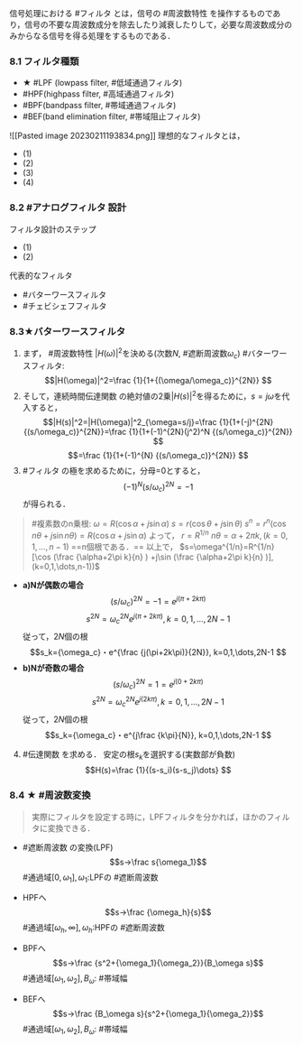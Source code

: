 信号処理における #フィルタ とは，信号の #周波数特性 を操作するものであり，信号の不要な周波数成分を除去したり減衰したりして，必要な周波数成分のみからなる信号を得る処理をするものである．
### 8.1 フィルタ種類
   - ★ #LPF (lowpass filter, #低域通過フィルタ)
   - #HPF(highpass filter, #高域通過フィルタ)
   - #BPF(bandpass filter, #帯域通過フィルタ)
   - #BEF(band elimination filter, #帯域阻止フィルタ)

![[Pasted image 20230211193834.png]]
理想的なフィルタとは，
- (1)
- (2)
- (3)
- (4)

### 8.2 #アナログフィルタ 設計
フィルタ設計のステップ
- (1)
- (2)

代表的なフィルタ
- #バターワースフィルタ
- #チェビシェフフィルタ
### 8.3★バターワースフィルタ
1) まず， #周波数特性 $|H(\omega)|^2$を決める(次数$N$, #遮断周波数$\omega_c$)
#バターワースフィルタ:
$$|H(\omega)|^2=\frac {1}{1+{(\omega/\omega_c)}^{2N}}
$$
2) そして，連続時間伝達関数 の絶対値の2乗$|H(s)|^2$を得るために，$s=j\omega$を代入すると，
$$|H(s)|^2=|H(\omega)|^2_{\omega=s/j}=\frac {1}{1+(-j)^{2N} {(s/\omega_c)}^{2N}}=\frac {1}{1+(-1)^{2N}(j^2)^N {(s/\omega_c)}^{2N}}
$$
$$=\frac {1}{1+(-1)^{N} {(s/\omega_c)}^{2N}}
$$
3) #フィルタ の極を求めるために，分母=0とすると，
$$(-1)^{N} {(s/\omega_c)}^{2N}=-1
$$
が得られる．
> #複素数のn乗根:
>$\omega=R(\cos\alpha+j\sin\alpha)$
>$s=r(\cos\theta+j\sin\theta)$
>$s^n=r^n(\cos{n\theta}+j\sin{n\theta})=R(\cos\alpha+j\sin\alpha)$
>よって，
>$r=R^{1/n}$
>$n\theta=\alpha+2\pi k, (k=0,1,\dots,n-1)$
>==n個根である．== 
>以上で，
>$s=\omega^{1/n}=R^{1/n} [\cos (\frac  {\alpha+2\pi k}{n} )  +j\sin (\frac  {\alpha+2\pi k}{n} )], (k=0,1,\dots,n-1))$
- **a)Nが偶数の場合**
$${(s/\omega_c)}^{2N}=-1=e^{j(\pi+2k\pi)}$$
$$s^{2N}={\omega_c}^{2N}e^{j(\pi+2k\pi)}, k=0,1,\dots,2N-1
$$
従って，$2N$個の根
$$s_k={\omega_c}・e^{\frac {j(\pi+2k\pi)}{2N}}, k=0,1,\dots,2N-1
$$
- **b)Nが奇数の場合**
$${(s/\omega_c)}^{2N}=1=e^{j(0+2k\pi)}$$
$$s^{2N}={\omega_c}^{2N}e^{j(2k\pi)}, k=0,1,\dots,2N-1
$$
従って，$2N$個の根
$$s_k={\omega_c}・e^{j\frac {k\pi}{N}}, k=0,1,\dots,2N-1
$$
4) #伝達関数 を求める．
安定の根$s_k$を選択する(実数部が負数)
$$H(s)=\frac {1}{(s-s_i)(s-s_j)\dots}
$$

### 8.4 ★ #周波数変換
>実際にフィルタを設定する時に，LPFフィルタを分かれば，ほかのフィルタに変換できる．

- #遮断周波数 の変換(LPF)
$$s→\frac s{\omega_1}$$
#通過域$[0,\omega_1], \omega_1$:LPFの #遮断周波数

- HPFへ
$$s→\frac {\omega_h}{s}$$
#通過域$[\omega_h,\infty], \omega_h$:HPFの #遮断周波数

- BPFへ
$$s→\frac {s^2+{\omega_1}{\omega_2}}{B_\omega s}$$
#通過域$[\omega_1,\omega_2], B_\omega$: #帯域幅

- BEFへ
$$s→\frac {B_\omega s}{s^2+{\omega_1}{\omega_2}}$$
#通過域$[\omega_1,\omega_2], B_\omega$: #帯域幅